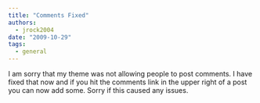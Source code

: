 ```yaml
---
title: "Comments Fixed"
authors:
  - jrock2004
date: "2009-10-29"
tags:
  - general
---
```


I am sorry that my theme was not allowing people to post comments. I have fixed that now and if you hit the comments link in the upper right of a post you can now add some. Sorry if this caused any issues.
